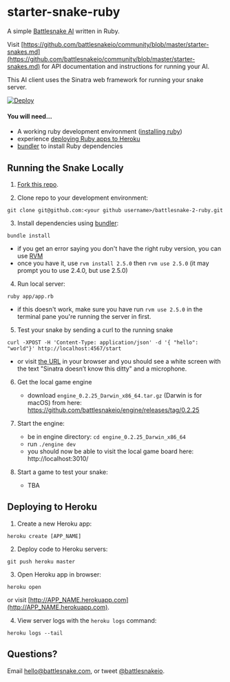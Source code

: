 # starter-snake-ruby

A simple [Battlesnake AI](http://battlesnake.io) written in Ruby.

Visit [https://github.com/battlesnakeio/community/blob/master/starter-snakes.md](https://github.com/battlesnakeio/community/blob/master/starter-snakes.md) for API documentation and instructions for running your AI.

This AI client uses the Sinatra web framework for running your snake server.

[![Deploy](https://www.herokucdn.com/deploy/button.png)](https://heroku.com/deploy)

#### You will need...

* A working ruby development environment ([installing ruby](https://www.ruby-lang.org/en/documentation/installation/))
* experience [deploying Ruby apps to Heroku](https://devcenter.heroku.com/articles/getting-started-with-ruby#introduction)
* [bundler](https://bundler.io/#getting-started) to install Ruby dependencies

## Running the Snake Locally

1) [Fork this repo](https://github.com/battlesnakeio/battlesnake-2-ruby/fork).

2) Clone repo to your development environment:
```
git clone git@github.com:<your github username>/battlesnake-2-ruby.git
```

3) Install dependencies using [bundler](https://bundler.io/#getting-started):
```
bundle install
```

   - if you get an error saying you don't have the right ruby version, you can use [RVM](https://rvm.io/)
   - once you have it, use `rvm install 2.5.0` then `rvm use 2.5.0` (it may prompt you to use 2.4.0, but use 2.5.0)

4) Run local server:
```
ruby app/app.rb
```
   - if this doesn't work, make sure you have run `rvm use 2.5.0` in the terminal pane you're running the server in first.

5) Test your snake by sending a curl to the running snake
```
curl -XPOST -H 'Content-Type: application/json' -d '{ "hello": "world"}' http://localhost:4567/start
```
   - or visit [the URL](http://localhost:4567/start) in your browser and you should see a white screen with the text "Sinatra doesn’t know this ditty" and a microphone.

6) Get the local game engine
   - download `engine_0.2.25_Darwin_x86_64.tar.gz` (Darwin is for macOS) from here: https://github.com/battlesnakeio/engine/releases/tag/0.2.25 

7) Start the engine:
   - be in engine directory: `cd engine_0.2.25_Darwin_x86_64`
   - run `./engine dev`
   - you should now be able to visit the local game board here: http://localhost:3010/

8) Start a game to test your snake:
   - TBA


## Deploying to Heroku

1) Create a new Heroku app:
```
heroku create [APP_NAME]
```

2) Deploy code to Heroku servers:
```
git push heroku master
```

3) Open Heroku app in browser:
```
heroku open
```
or visit [http://APP_NAME.herokuapp.com](http://APP_NAME.herokuapp.com).

4) View server logs with the `heroku logs` command:
```
heroku logs --tail
```

## Questions?

Email [hello@battlesnake.com](mailto:hello@battlesnake.com), or tweet [@battlesnakeio](http://twitter.com/battlesnakeio).
